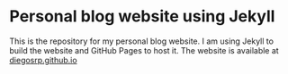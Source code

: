 # Personal blog website using Jekyll 
This is the repository for my personal blog website. I am using Jekyll to build the website and GitHub Pages to host it. The website is available at [diegosrp.github.io](https://diegosrp.github.io)
